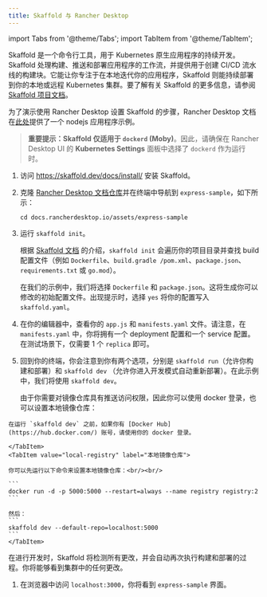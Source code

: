 ```yaml
---
title: Skaffold 与 Rancher Desktop
---
```


import Tabs from '@theme/Tabs';
import TabItem from '@theme/TabItem';

Skaffold 是一个命令行工具，用于 Kubernetes 原生应用程序的持续开发。Skaffold 处理构建、推送和部署应用程序的工作流，并提供用于创建 CI/CD 流水线的构建块。它能让你专注于在本地迭代你的应用程序，Skaffold 则能持续部署到你的本地或远程 Kubernetes 集群。要了解有关 Skaffold 的更多信息，请参阅 [Skaffold 项目文档](https://skaffold.dev/docs/)。

为了演示使用 Rancher Desktop 设置 Skaffold 的步骤，Rancher Desktop 文档在[此处](https://github.com/rancher-sandbox/docs.rancherdesktop.io/tree/main/assets/express-sample)提供了一个 nodejs 应用程序示例。

> **重要提示：Skaffold 仅适用于 `dockerd` (Moby)**。因此，请确保在 Rancher Desktop UI 的 **Kubernetes Settings** 面板中选择了 `dockerd` 作为运行时。

1. 访问 https://skaffold.dev/docs/install/ 安装 Skaffold。

1. 克隆 [Rancher Desktop 文档仓库](https://github.com/rancher-sandbox/docs.rancherdesktop.io.git)并在终端中导航到 `express-sample`，如下所示：
   ```
   cd docs.rancherdesktop.io/assets/express-sample
   ```

1. 运行 `skaffold init`。

   根据 [Skaffold 文档](https://skaffold.dev/docs/pipeline-stages/init/#build-config-initialization) 的介绍，`skaffold init` 会遍历你的项目目录并查找 build 配置文件（例如 `Dockerfile`、`build.gradle /pom.xml`、`package.json`、`requirements.txt` 或 `go.mod`）。

   在我们的示例中，我们将选择 `Dockerfile` 和 `package.json`。这将生成你可以修改的初始配置文件。出现提示时，选择 `yes` 将你的配置写入 `skaffold.yaml`。

1. 在你的编辑器中，查看你的 `app.js` 和 `manifests.yaml` 文件。请注意，在 `manifests.yaml` 中，你将拥有一个 deployment 配置和一个 service 配置。在测试场景下，仅需要 1 个 `replica` 即可。

1. 回到你的终端，你会注意到你有两个选项，分别是 `skaffold run`（允许你构建和部署）和 `skaffold dev` （允许你进入开发模式自动重新部署）。在此示例中，我们将使用 `skaffold dev`。

   由于你需要对镜像仓库具有推送访问权限，因此你可以使用 docker 登录，也可以设置本地镜像仓库：

  <Tabs>
    <TabItem value="docker-hub" label="Docker Hub" default>

    在运行 `skaffold dev` 之前，如果你有 [Docker Hub](https://hub.docker.com/) 账号，请使用你的 docker 登录。

    </TabItem>  
    <TabItem value="local-registry" label="本地镜像仓库">

    你可以先运行以下命令来设置本地镜像仓库：<br/><br/>  

    ```
    docker run -d -p 5000:5000 --restart=always --name registry registry:2
    ```

    然后：
    ```
    skaffold dev --default-repo=localhost:5000
    ```
    </TabItem>
  </Tabs>

  在进行开发时，Skaffold 将检测所有更改，并会自动再次执行构建和部署的过程。你将能够看到集群中的任何更改。

1. 在浏览器中访问 `localhost:3000`，你将看到 `express-sample` 界面。

